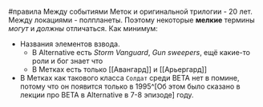 #правила
Между событиями Меток и оригинальной трилогии - 20 лет. Между локациями - полпланеты. Поэтому некоторые **мелкие** термины *могут* и *должны* отличаться. 
Как минимум:
- Названия элементов взвода.
	- В Alternative есть *Storm Vanguard*, *Gun sweepers*, ещё какие-то роли и бог знает что
	- В Метках есть только [[Авангард]] и [[Арьергард]]
- В Метках как такового класса `Солдат` среди BETA нет в помине, потому что он появится только в 1995^[Об этом было сказано в лекции про BETA в Alternative в 7-8 эпизоде] году.